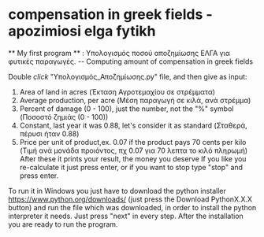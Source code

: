 # compensation in greek fields - apozimiosi elga fytikh
** My first program ** : Υπολογισμός ποσού αποζημίωσης ΕΛΓΑ για φυτικές παραγωγές. -- Computing amount of compensation in greek fields

Double *click* "Υπολογισμός_Αποζημίωσης.py" file, and then give as input:
1) Area of land in acres (Έκταση Αγροτεμαχίου σε στρέμματα)
2) Average production, per acre (Μέση παραγωγή σε κιλά, ανά στρέμμα)
3) Percent of damage (0 - 100), just the number, not the "%" symbol (Ποσοστό ζημιάς (0 - 100))
4) Constant, last year it was 0.88, let's consider it as standard (Σταθερά, πέρυσι ήταν 0.88)
5) Price per unit of product,ex. 0.07 if the product pays 70 cents per kilo (Τιμή ανά μονάδα προιόντος, πχ 0.07 για 70 λεπτα το κιλό πληρωμή)
 After these it prints your result, the money you deserve 
 If you like you re-calculate it just press enter, or if you want to stop type "stop" and press enter.
 
 
 
 To run it in Windows you just have to download the python installer https://www.python.org/downloads/ (just press the Download PythonX.X.X button) and run the file which was downloaded, in order to install the python interpreter it needs. Just press "next" in every step. After the installation you are ready to run the program.
